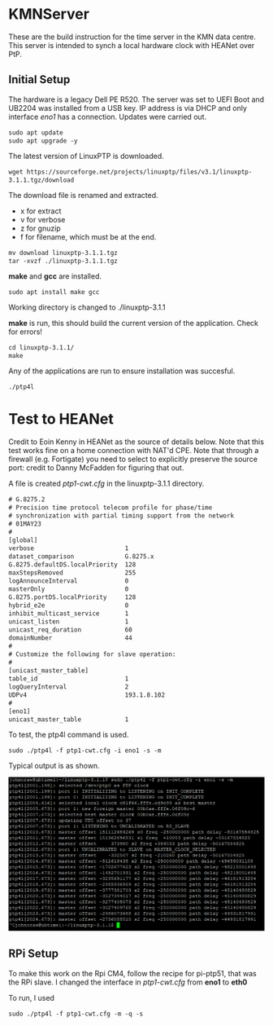 # KMNServer 
These are the build instruction for the time server in the KMN data centre. This server is intended to synch a local hardware clock with HEANet over PtP.

## Initial Setup
The hardware is a legacy Dell PE R520. The server was set to UEFI Boot and UB2204 was installed from a USB key. IP address is via DHCP and only interface *eno1* has a connection. Updates were carried out.
```
sudo apt update
sudo apt upgrade -y
```

The latest version of LinuxPTP is downloaded.
```
wget https://sourceforge.net/projects/linuxptp/files/v3.1/linuxptp-3.1.1.tgz/download

```
The download file is renamed and extracted.
- x for extract
- v for verbose
- z for gnuzip
- f for filename, which must be at the end.
```
mv download linuxptp-3.1.1.tgz
tar -xvzf ./linuxptp-3.1.1.tgz
```
**make** and **gcc** are installed.
```
sudo apt install make gcc
```
Working directory is changed to ./linuxptp-3.1.1

**make** is run, this should build the current version of the application. Check for errors!
```
cd linuxptp-3.1.1/
make
```
Any of the applications are run to ensure installation was succesful. 
```
./ptp4l
```

# Test to HEANet
Credit to Eoin Kenny in HEANet as the source of details below. Note that this test works fine on a home connection with NAT'd CPE. Note that through a firewall (e.g. Fortigate) you need to select to explicitly preserve the source port: credit to Danny McFadden for figuring that out.  

A file is created *ptp1-cwt.cfg* in the linuxptp-3.1.1 directory.
```
# G.8275.2
# Precision time protocol telecom profile for phase/time 
# synchronization with partial timing support from the network
# 01MAY23
#
[global]
verbose                         1
dataset_comparison              G.8275.x
G.8275.defaultDS.localPriority  128
maxStepsRemoved                 255
logAnnounceInterval             0
masterOnly                      0
G.8275.portDS.localPriority     128
hybrid_e2e                      0
inhibit_multicast_service       1
unicast_listen                  1
unicast_req_duration            60
domainNumber                    44
#
# Customize the following for slave operation:
#
[unicast_master_table]
table_id                        1
logQueryInterval                2
UDPv4                           193.1.8.102
#
[eno1]
unicast_master_table            1
```
To test, the ptp4l command is used.
```
sudo ./ptp4l -f ptp1-cwt.cfg -i eno1 -s -m
```
Typical output is as shown.

![output](ptp4l-1.PNG)



## RPi Setup
To make this work on the Rpi CM4, follow the recipe for pi-ptp51, that was the RPi slave.
I changed the interface in *ptp1-cwt.cfg* from **eno1** to **eth0**


To run, I used 
```
sudo ./ptp4l -f ptp1-cwt.cfg -m -q -s
```
